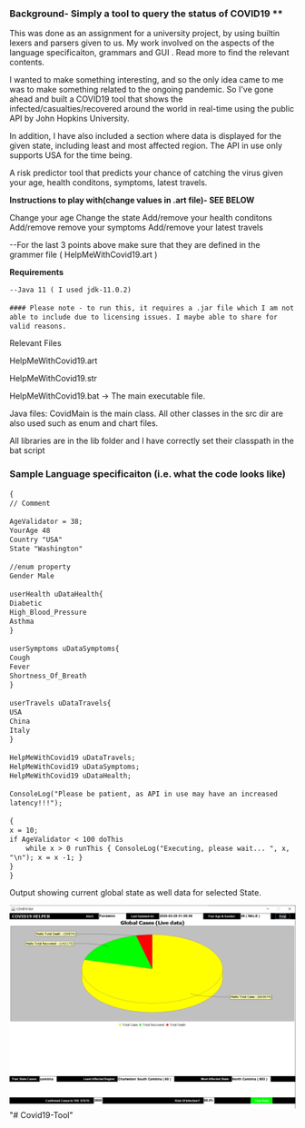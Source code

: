 ### Background- Simply a tool to query the status of COVID19 ** 

This was done as an assignment for a university project, by using builtin lexers and parsers given to us. My work involved on the aspects of the language specificaiton, grammars and GUI . Read more to find the relevant contents.

I wanted to make something interesting, and so the only idea came to me was to make something related to the ongoing pandemic.
So I've gone ahead and built a COVID19 tool that shows the infected/casualties/recovered around the world in real-time using the public API by John Hopkins University.

In addition,
I have also included a section where data is displayed for the given state, including least and most affected region. The API in use only supports USA for the time being.

A risk predictor tool that predicts your chance of catching the virus given your age, health conditons, symptoms, latest travels.

**Instructions to play with(change values in .art file)- SEE BELOW**

Change your age
Change the state
Add/remove your health conditons 
Add/remove remove your symptoms 
Add/remove your latest travels 

--For the  last 3 points above make sure that they are defined in the grammer file ( HelpMeWithCovid19.art )

**Requirements**
```
--Java 11 ( I used jdk-11.0.2)

#### Please note - to run this, it requires a .jar file which I am not able to include due to licensing issues. I maybe able to share for valid reasons.  
```
Relevant Files

HelpMeWithCovid19.art 

HelpMeWithCovid19.str

HelpMeWithCovid19.bat -> The main executable file.

Java files: CovidMain is the main class. All other classes in the src dir are also used such as enum and chart files.

All libraries are in the lib folder and I have correctly set their classpath in the bat script

### Sample Language specificaiton (i.e. what the code looks like)
```aidl
{
// Comment

AgeValidator = 38;
YourAge 48
Country "USA"
State "Washington"

//enum property
Gender Male

userHealth uDataHealth{
Diabetic
High_Blood_Pressure
Asthma
}

userSymptoms uDataSymptoms{
Cough
Fever
Shortness_Of_Breath
}

userTravels uDataTravels{
USA
China
Italy
}

HelpMeWithCovid19 uDataTravels;
HelpMeWithCovid19 uDataSymptoms;
HelpMeWithCovid19 uDataHealth;

ConsoleLog("Please be patient, as API in use may have an increased latency!!!");

{
x = 10;
if AgeValidator < 100 doThis
    while x > 0 runThis { ConsoleLog("Executing, please wait... ", x, "\n"); x = x -1; }
}
}
```
Output showing current global state as well data for selected State.

![](./GUI_img.png) "# Covid19-Tool" 
